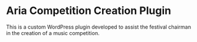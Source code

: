 # Aria Competition Creation Plugin

This is a custom WordPress plugin developed to assist the festival chairman in the creation of a music competition. 
